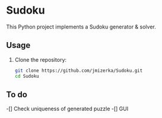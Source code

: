 # Sudoku

This Python project implements a Sudoku generator & solver.

## Usage

1. Clone the repository:

   ```bash
   git clone https://github.com/jmizerka/Sudoku.git
   cd Sudoku

## To do
-[] Check uniqueness of generated puzzle
-[] GUI 
